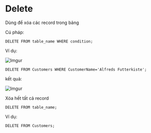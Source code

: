 # Delete

Dùng để xóa các record trong bảng

Cú pháp:

    DELETE FROM table_name WHERE condition;

Ví dụ:

![Imgur](https://i.imgur.com/pBRUa9E.png)

    DELETE FROM Customers WHERE CustomerName='Alfreds Futterkiste';

kết quả:

![Imgur](https://i.imgur.com/swRsPMd.png)

Xóa hết tất cả record

    DELETE FROM table_name;

Ví dụ:

    DELETE FROM Customers;